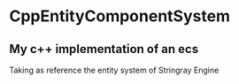 # CppEntityComponentSystem
## My c++ implementation of an ecs
Taking as reference the entity system of Stringray Engine

